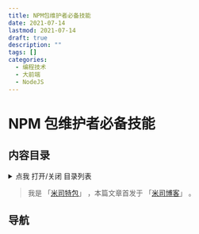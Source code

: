 ```yaml
---
title: NPM包维护者必备技能
date: 2021-07-14
lastmod: 2021-07-14
draft: true
description: ""
tags: []
categories:
  - 编程技术
  - 大前端
  - NodeJS
---
```


# NPM 包维护者必备技能

## 内容目录

<details>
  <summary>点我 打开/关闭 目录列表</summary>

- [1. ](#nav-1)
- [2. ](#nav-2)
  - [2.1 ](#nav-2-1)
  - [2.2 ](#nav-2-2)
  - [2.3 ](#nav-2-3)
- [3. ](#nav-3)
  - [3.1 ](#nav-3-1)

</details>

> 我是 「[米司特包](http://misitebao.com)」 ，本篇文章首发于
> 「[米司博客](http://blog.misitebao.com)」 。

<span id="nav-1"></span>

## 导航

